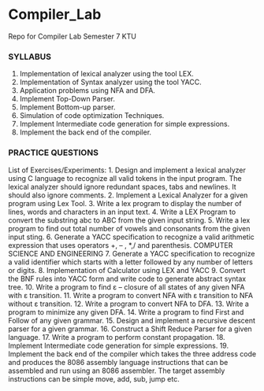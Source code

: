 # Compiler_Lab
Repo for Compiler Lab Semester 7 KTU


### SYLLABUS
  1. Implementation of lexical analyzer using the tool LEX.
  2. Implementation of Syntax analyzer using the tool YACC.
  3. Application problems using NFA and DFA.
  4. Implement Top-Down Parser.
  5. Implement Bottom-up parser.
  6. Simulation of code optimization Techniques.
  7. Implement Intermediate code generation for simple expressions.
  8. Implement the back end of the compiler.

### PRACTICE QUESTIONS
  List of Exercises/Experiments:
    1. Design and implement a lexical analyzer using C language to recognize all valid tokens
     in the input program. The lexical analyzer should ignore redundant spaces, tabs and
     newlines. It should also ignore comments.
    2. Implement a Lexical Analyzer for a given program using Lex Tool.
    3. Write a lex program to display the number of lines, words and characters in an input text.
    4. Write a LEX Program to convert the substring abc to ABC from the given input string.
    5. Write a lex program to find out total number of vowels and consonants from the given
     input sting.
    6. Generate a YACC specification to recognize a valid arithmetic expression that uses
     operators +, – , *,/ and parenthesis.
    COMPUTER SCIENCE AND ENGINEERING
    7. Generate a YACC specification to recognize a valid identifier which starts with a letter
     followed by any number of letters or digits.
     8. Implementation of Calculator using LEX and YACC
     9. Convert the BNF rules into YACC form and write code to generate abstract
     syntax tree.
     10. Write a program to find ε – closure of all states of any given NFA with ε transition.
     11. Write a program to convert NFA with ε transition to NFA without ε transition.
     12. Write a program to convert NFA to DFA.
     13. Write a program to minimize any given DFA.
     14. Write a program to find First and Follow of any given grammar.
     15. Design and implement a recursive descent parser for a given grammar.
     16. Construct a Shift Reduce Parser for a given language.
     17. Write a program to perform constant propagation.
     18. Implement Intermediate code generation for simple expressions.
     19. Implement the back end of the compiler which takes the three address code and
     produces the 8086 assembly language instructions that can be assembled and run
     using an 8086 assembler. The target assembly instructions can be simple move,
     add, sub, jump etc.
